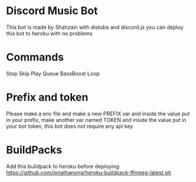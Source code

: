 # Discord Music Bot
This bot is made by Shahzain with distube and discord.js you can deploy this bot to heroku with no problems 
# Commands
Stop
Skip
Play
Queue
BassBoost
Loop
# Prefix and token
Please make a env file and make a new PREFIX var and inside the value put in your prefix, make another var named TOKEN and inside the value put in your bot token, this bot does not require any api key
# BuildPacks
Add this buildpack to heroku before deploying: https://github.com/jonathanong/heroku-buildpack-ffmpeg-latest.git